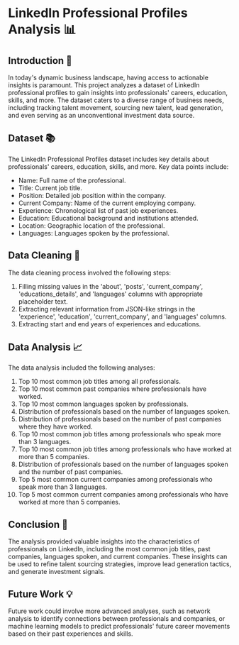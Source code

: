 # LinkedIn Professional Profiles Analysis 📊

## Introduction 🌟
In today's dynamic business landscape, having access to actionable insights is paramount. This project analyzes a dataset of LinkedIn professional profiles to gain insights into professionals' careers, education, skills, and more. The dataset caters to a diverse range of business needs, including tracking talent movement, sourcing new talent, lead generation, and even serving as an unconventional investment data source.

## Dataset 📚
The LinkedIn Professional Profiles dataset includes key details about professionals' careers, education, skills, and more. Key data points include:
- Name: Full name of the professional.
- Title: Current job title.
- Position: Detailed job position within the company.
- Current Company: Name of the current employing company.
- Experience: Chronological list of past job experiences.
- Education: Educational background and institutions attended.
- Location: Geographic location of the professional.
- Languages: Languages spoken by the professional.

## Data Cleaning 🧹
The data cleaning process involved the following steps:
1. Filling missing values in the 'about', 'posts', 'current_company', 'educations_details', and 'languages' columns with appropriate placeholder text.
2. Extracting relevant information from JSON-like strings in the 'experience', 'education', 'current_company', and 'languages' columns.
3. Extracting start and end years of experiences and educations.

## Data Analysis 📈
The data analysis included the following analyses:
1. Top 10 most common job titles among all professionals.
2. Top 10 most common past companies where professionals have worked.
3. Top 10 most common languages spoken by professionals.
4. Distribution of professionals based on the number of languages spoken.
5. Distribution of professionals based on the number of past companies where they have worked.
6. Top 10 most common job titles among professionals who speak more than 3 languages.
7. Top 10 most common job titles among professionals who have worked at more than 5 companies.
8. Distribution of professionals based on the number of languages spoken and the number of past companies.
9. Top 5 most common current companies among professionals who speak more than 3 languages.
10. Top 5 most common current companies among professionals who have worked at more than 5 companies.

## Conclusion 🎉
The analysis provided valuable insights into the characteristics of professionals on LinkedIn, including the most common job titles, past companies, languages spoken, and current companies. These insights can be used to refine talent sourcing strategies, improve lead generation tactics, and generate investment signals.

## Future Work 💡
Future work could involve more advanced analyses, such as network analysis to identify connections between professionals and companies, or machine learning models to predict professionals' future career movements based on their past experiences and skills.
